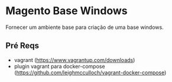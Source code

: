 # Magento Base Windows

Fornecer um ambiente base para criação de uma base windows.

## Pré Reqs

- vagrant (https://www.vagrantup.com/downloads)
- plugin vagrant para docker-compose (https://github.com/leighmcculloch/vagrant-docker-compose)